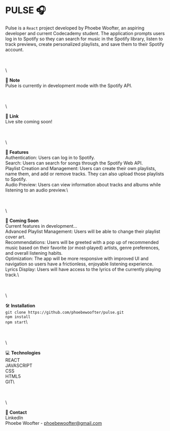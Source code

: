 # PULSE 🎧

Pulse is a `React` project developed by Phoebe Woofter, an aspiring developer and current Codecademy student. The application prompts users log in to Spotify so they can search for music in the Spotify library, listen to track previews, create personalized playlists, and save them to their Spotify account.

\
\
\

📝  **Note**\
Pulse is currently in development mode with the Spotify API. 

\
\
\

🔗  **Link**\
Live site coming soon!

\
\
\

💭  **Features**\
Authentication: Users can log in to Spotify.\
Search: Users can search for songs through the Spotify Web API.\
Playlist Creation and Management: Users can create their own playlists, name them, and add or remove tracks. They can also upload those playlists to Spotify.\
Audio Preview: Users can view information about tracks and albums while listening to an audio preview.\

\
\
\

🎥  **Coming Soon**\
Current features in development...\
Advanced Playlist Management: Users will be able to change their playlist cover art.\
Recommendations: Users will be greeted with a pop up of recommended music based on their favorite (or most-played) artists, genre preferences, and overall listening habits.\
Optimization: The app will be more responsive with improved UI and navigation so users have a frictionless, enjoyable listening experience.\
Lyrics Display: Users will have access to the lyrics of the currently playing track.\

\
\
\

🛠️  **Installation**\
```git clone https://github.com/phoebewoofter/pulse.git```\
```npm install```\
```npm start```\

\
\
\

💻  **Technologies**\
REACT\
JAVASCRIPT\
CSS\
HTML5\
GIT\

\
\
\

👤  **Contact**\
LinkedIn\
Phoebe Woofter - phoebewoofter@gmail.com



